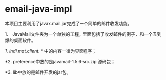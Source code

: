 # email-java-impl
本项目主要利用了javax.mail.jar完成了一个简单的邮件收发功能。

1、 JavaMail文件夹为一个单独的工程，里面包括了收发邮件的例子，和一个丑到爆的桌面软件。    
    
  *1. indi.mat.client.* * 中的内容一律为界面程序； 
   
  *2. preference中放的是javamail-1.5.6-src.zip 源码包； 
   
  *3. lib中放的是邮件开发的jar包。 
   
